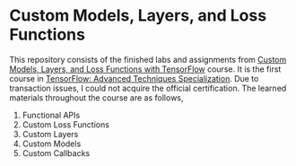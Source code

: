 # Custom Models, Layers, and Loss Functions
This repository consists of the finished labs and assignments from [Custom Models, Layers, and Loss Functions with TensorFlow](https://www.coursera.org/learn/custom-models-layers-loss-functions-with-tensorflow) course. It is the first course in [TensorFlow: Advanced Techniques Specialization](https://www.coursera.org/specializations/tensorflow-advanced-techniques). Due to transaction issues, I could not acquire the official certification. The learned materials throughout the course are as follows,

 1. Functional APIs
 2. Custom Loss Functions
 3. Custom Layers
 4. Custom Models
 5. Custom Callbacks
 